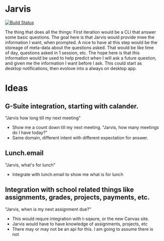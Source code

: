 # Jarvis
[![Build Status](https://travis-ci.com/spprichard/Jarvis.svg?branch=master)](https://travis-ci.com/spprichard/Jarvis)

The thing that does all the things:
First iteration would be a CLI that answer some basic questions. The goal here is that Jarvis would provide mwe the information I want, when prompted. A nice to have at this step would be the storeage of meta-data about the questions asked. That would be like time of day, questions asked in 1 session, etc. The hope here is that this information would be used to help predict when I will ask a future question, and given me the information I want before I ask. This could start as desktop notifications, then evolove into a always on desktop app. 


# Ideas

## G-Suite integration, starting with calander.
"Jarvis how long till my next meeting"
  - Show me a count down till my next meeting.
"Jarvis, how many meetings do I have today?"
  - Same domain, different intent with different expectation for answer.

## Lunch.email
"Jarvis, what's for lunch"
  - Integrate with lunch.email to show me what is for lunch
  
  
##  Integration with school related things like assignments, grades, projects, payments, etc.
 "Jarvis, when is my next assignment due?"
  - This would requre integration with t-sqaure, or the new Canvas site. 
  - Jarvis would have to have knowledge of assignments, projects, etc
  - There may or may not be an api for this. I am going to assume there is not

